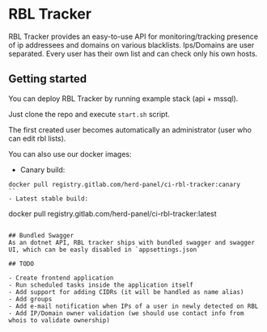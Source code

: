 # RBL Tracker
RBL Tracker provides an easy-to-use API for monitoring/tracking presence of ip addressees and domains on various blacklists.
Ips/Domains are user separated. Every user has their own list and can check only his own hosts.


## Getting started

You can deploy RBL Tracker by running example stack (api + mssql). 

Just clone the repo and execute `start.sh` script.

The first created user becomes automatically an administrator (user who can edit rbl lists).

You can also use our docker images:

- Canary build: 
```
docker pull registry.gitlab.com/herd-panel/ci-rbl-tracker:canary
``
- Latest stable build:
```
docker pull registry.gitlab.com/herd-panel/ci-rbl-tracker:latest
```

## Bundled Swagger
As an dotnet API, RBL tracker ships with bundled swagger and swagger UI, which can be easly disabled in `appsettings.json`

## TODO

- Create frontend application
- Run scheduled tasks inside the application itself
- Add support for adding CIDRs (it will be handled as name alias)
- Add groups 
- Add e-mail notification when IPs of a user in newly detected on RBL
- Add IP/Domain owner validation (we should use contact info from whois to validate ownership)

